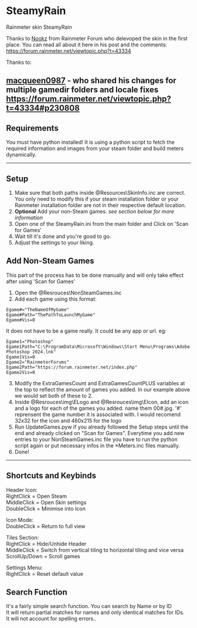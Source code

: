 # SteamyRain
 Rainmeter skin SteamyRain

Thanks to [Nookz](https://forum.rainmeter.net/memberlist.php?mode=viewprofile&u=71269) from Rainmeter Forum who delevoped the skin in the first place.
You can read all about it here in his post and the comments: https://forum.rainmeter.net/viewtopic.php?t=43334

Thanks to:

[macqueen0987](https://forum.rainmeter.net/memberlist.php?mode=viewprofile&u=74947) - who shared his changes for multiple gamedir folders and locale fixes https://forum.rainmeter.net/viewtopic.php?t=43334#p230808
---

## Requirements
You must have python installed!
It is using a python script to fetch the required information and images from your steam folder and build meters dynamically.

---

## Setup
1. Make sure that both paths inside @Resources\SkinInfo.inc are correct. You only need to modify this if your steam installation folder or your Rainmeter installation folder are not in their respective default location.
2. **Optional** Add your non-Steam games. *see section below for more information*
3. Open one of the SteamyRain.ini from the main folder and Click on 'Scan for Games'
4. Wait till it's done and you're good to go.
5. Adjust the settings to your liking.

## Add Non-Steam Games
This part of the process has to be done manually and will only take effect after using 'Scan for Games'

1. Open the @Resrouces\NonSteamGames.inc
2. Add each game using this format:  
```
Egame#="TheNameOfMyGame"
Egame#Path="ThePathToLaunchMyGame"
Egame#Vis=0
```
It does not have to be a game really. It could be any app or url. eg:  
```
Egame1="Photoshop"
Egame1Path="C:\ProgramData\Microsoft\Windows\Start Menu\Programs\Adobe Photoshop 2024.lnk"
Egame1Vis=0
Egame2="RainmeterForums"
Egame2Path="https://forum.rainmeter.net/index.php"
Egame2Vis=0
```
3. Modify the ExtraGamesCount and ExtraGamesCountPLUS variables at the top to reflect the amount of games you added.
In our example above we would set both of these to 2.
4. Inside @Resrouces\img\ELogo and @Resrouces\img\EIcon, add an icon and a logo for each of the games you added.
name them 00#.jpg. '#' reprensent the game number it is associated with.
I would recomend 32x32 for the icon and 460x215 for the logo
5. Run UpdateGames.pyw if you already followed the Setup steps until the end and already clicked on "Scan for Games". Everytime you add new entries to your NonSteamGames.inc file you have to run the python script again or put necessary infos in the *Meters.inc files manually.
6. Done!

---

## Shortcuts and Keybinds
Header Icon:  
RightClick = Open Steam  
MiddleClick = Open Skin settings  
DoubleClick = Minimise into Icon  
  
Icon Mode:  
DoubleClick = Return to full view  
  
Tiles Section:  
RightClick = Hide/Unhide Header  
MiddleClick = Switch from vertical tiling to horizontal tiling and vice versa  
ScrollUp/Down = Scroll games  
  
Settings Menu:  
RightClick = Reset default value  

## Search Function
It's a fairly simple search function. You can search by Name or by ID  
It will return partial matches for names and only identical matches for IDs.  
It will not account for spelling errors..  